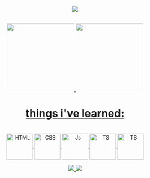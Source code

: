 <p align="center">
  <img src="https://capsule-render.vercel.app/api?type=waving&height=330&color=023c59&text=hello%20world,-nl-i'm%20W8CODE&fontColor=ffffff&fontSize=70&stroke=010024&strokeWidth=2&animation=fadeIn">
</p>


<div align="center" ><br>
  <a href="https://github.com/W8CODE">
  <img height="180em" src="https://github-readme-stats.vercel.app/api?username=W8CODE&show_icons=true&theme=tokyonight"/>
  <img height="180em" src="https://github-readme-stats.vercel.app/api/top-langs/?username=W8CODE&layout=compact&theme=tokyonight"/>
</div>

<h1 align="center">
things i've learned:
</h1>
    
<span>  
  <br>
  <div align="center">
  <img align="center" alt="HTML" height="70" width="70" src="https://cdn.jsdelivr.net/gh/devicons/devicon@latest/icons/html5/html5-original.svg">
  <img align="center" alt="CSS" height="70" width="70" src="https://cdn.jsdelivr.net/gh/devicons/devicon@latest/icons/css3/css3-original.svg">
  <img align="center" alt="Js" height="70" width="70" src="https://cdn.jsdelivr.net/gh/devicons/devicon@latest/icons/javascript/javascript-original.svg">
  <img align="center" alt="TS" height="70" width="70" src="https://cdn.jsdelivr.net/gh/devicons/devicon@latest/icons/python/python-original.svg">
<img align="center" alt="TS" height="70" width="70" src="https://cdn.jsdelivr.net/gh/devicons/devicon@latest/icons/figma/figma-original.svg" />
  <div/>
<span/>


<p align="center">
  <img src="<p align="center">
  <img src="https://capsule-render.vercel.app/api?type=waving&height=150&color=023c59&section=footer">
</p>
